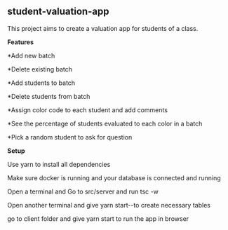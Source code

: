 ## student-valuation-app

This project aims to create a valuation app for students of a class. 

**Features**

*Add new batch

*Delete existing batch

*Add students to batch

*Delete students from batch

*Assign color code to each student and add comments 

*See the percentage of students evaluated to each color in a batch

*Pick a random student to ask for question


**Setup**

Use yarn to install all dependencies 

Make sure docker is running and your database is connected and running

Open a terminal and Go to src/server and run tsc -w

Open another terminal and give yarn start--to create necessary tables

go to client folder and give yarn start to run the app in browser


